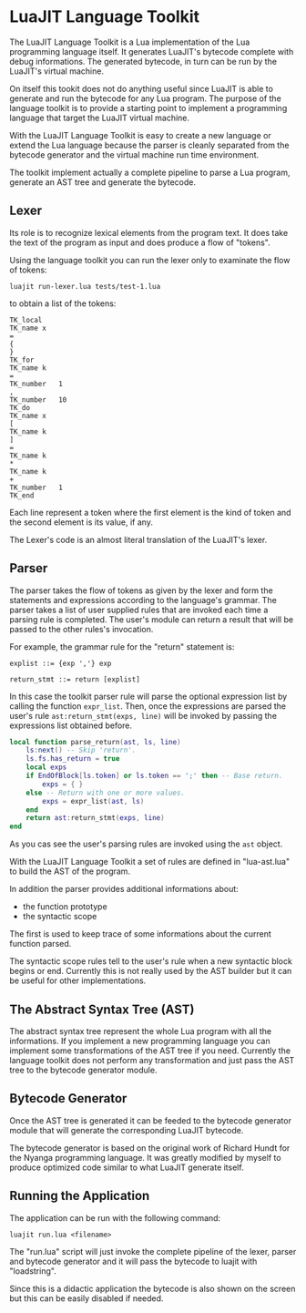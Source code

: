 LuaJIT Language Toolkit
===

The LuaJIT Language Toolkit is a Lua implementation of the Lua programming language itself.
It generates LuaJIT's bytecode complete with debug informations.
The generated bytecode, in turn can be run by the LuaJIT's virtual machine.

On itself this tookit does not do anything useful since LuaJIT is able to generate and run the bytecode for any Lua program.
The purpose of the language toolkit is to provide a starting point to implement a programming language that target the LuaJIT virtual machine.

With the LuaJIT Language Toolkit is easy to create a new language or extend the Lua language because the parser is cleanly separated from the bytecode generator and the virtual machine run time environment.

The toolkit implement actually a complete pipeline to parse a Lua program, generate an AST tree and generate the bytecode.

Lexer
---

Its role is to recognize lexical elements from the program text.
It does take the text of the program as input and does produce a flow of "tokens".

Using the language toolkit you can run the lexer only to examinate the flow of tokens:

```
luajit run-lexer.lua tests/test-1.lua
```

to obtain a list of the tokens:

    TK_local
    TK_name	x
    =
    {
    }
    TK_for
    TK_name	k
    =
    TK_number	1
    ,
    TK_number	10
    TK_do
    TK_name	x
    [
    TK_name	k
    ]
    =
    TK_name	k
    *
    TK_name	k
    +
    TK_number	1
    TK_end

Each line represent a token where the first element is the kind of token and the second element is its value, if any.

The Lexer's code is an almost literal translation of the LuaJIT's lexer.

Parser
---

The parser takes the flow of tokens as given by the lexer and form the statements and expressions according to the language's grammar.
The parser takes a list of user supplied rules that are invoked each time a parsing rule is completed.
The user's module can return a result that will be passed to the other rules's invocation.

For example, the grammar rule for the "return" statement is:

```
explist ::= {exp ','} exp

return_stmt ::= return [explist]
```

In this case the toolkit parser rule will parse the optional expression list by calling the function `expr_list`.
Then, once the expressions are parsed the user's rule `ast:return_stmt(exps, line)` will be invoked by passing the expressions list obtained before.

```lua
local function parse_return(ast, ls, line)
    ls:next() -- Skip 'return'.
    ls.fs.has_return = true
    local exps
    if EndOfBlock[ls.token] or ls.token == ';' then -- Base return.
        exps = { }
    else -- Return with one or more values.
        exps = expr_list(ast, ls)
    end
    return ast:return_stmt(exps, line)
end
```

As you cas see the user's parsing rules are invoked using the `ast` object.

With the LuaJIT Language Toolkit a set of rules are defined in "lua-ast.lua" to build the AST of the program.

In addition the parser provides additional informations about:

* the function prototype
* the syntactic scope

The first is used to keep trace of some informations about the current function parsed.

The syntactic scope rules tell to the user's rule when a new syntactic block begins or end.
Currently this is not really used by the AST builder but it can be useful for other implementations.

The Abstract Syntax Tree (AST)
---

The abstract syntax tree represent the whole Lua program with all the informations.
If you implement a new programming language you can implement some transformations of the AST tree if you need.
Currently the language toolkit does not perform any transformation and just pass the AST tree to the bytecode generator module.

Bytecode Generator
---

Once the AST tree is generated it can be feeded to the bytecode generator module that will generate the corresponding LuaJIT bytecode.

The bytecode generator is based on the original work of Richard Hundt for the Nyanga programming language.
It was greatly modified by myself to produce optimized code similar to what LuaJIT generate itself.

Running the Application
---

The application can be run with the following command:

```
luajit run.lua <filename>
```

The "run.lua" script will just invoke the complete pipeline of the lexer, parser and bytecode generator and it will pass the bytecode to luajit with "loadstring".

Since this is a didactic application the bytecode is also shown on the screen but this can be easily disabled if needed.
